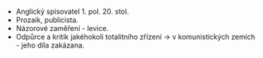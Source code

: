 - Anglický spisovatel 1. pol. 20. stol.
- Prozaik, publicista.
- Názorové zaměření - levice.
- Odpůrce a kritik jakéhokoli totalitního zřízení -> v komunistických zemích - jeho díla zakázana.
